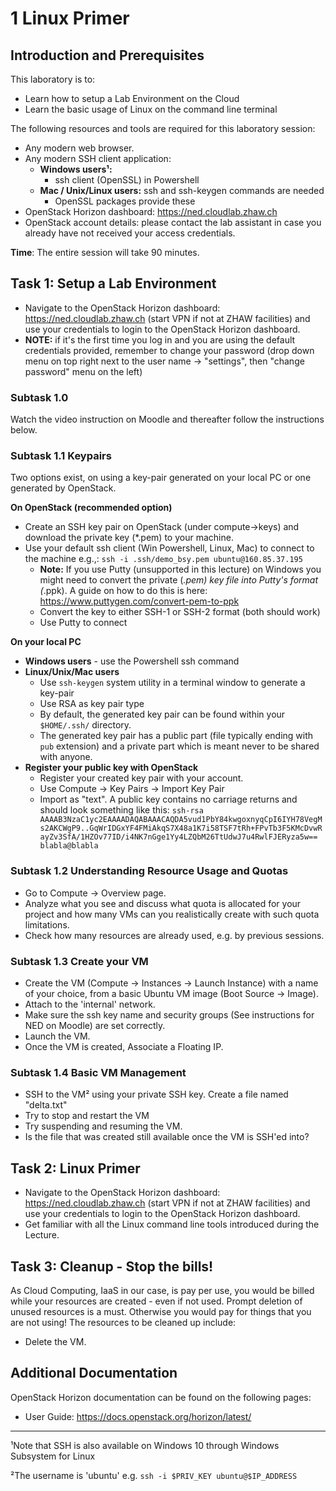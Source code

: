 # 1 Linux Primer

## Introduction and Prerequisites

This laboratory is to:

- Learn how to setup a Lab Environment on the Cloud
- Learn the basic usage of Linux on the command line terminal

The following resources and tools are required for this laboratory session:

- Any modern web browser.
- Any modern SSH client application:
  - **Windows users¹:**
    - ssh client (OpenSSL) in Powershell
  - **Mac / Unix/Linux users:** ssh and ssh-keygen commands are needed
    - OpenSSL packages provide these
- OpenStack Horizon dashboard: <https://ned.cloudlab.zhaw.ch>
- OpenStack account details: please contact the lab assistant in case you already have not received your access credentials.

**Time**: The entire session will take 90 minutes.

## Task 1: Setup a Lab Environment

- Navigate to the OpenStack Horizon dashboard: <https://ned.cloudlab.zhaw.ch> (start VPN if not at ZHAW facilities) and use your credentials to login to the OpenStack Horizon dashboard.
- **NOTE:** if it's the first time you log in and you are using the default credentials provided, remember to change your password (drop down menu on top right next to the user name -> "settings", then "change password" menu on the left)

### Subtask 1.0

Watch the video instruction on Moodle and thereafter follow the instructions below.

### Subtask 1.1 Keypairs

Two options exist, on using a key-pair generated on your local PC or one generated by OpenStack.

**On OpenStack (recommended option)**

- Create an SSH key pair on OpenStack (under compute->keys) and download the private key (\*.pem) to your machine.
- Use your default ssh client (Win Powershell, Linux, Mac) to connect to the machine e.g.,:
  `ssh -i .ssh/demo_bsy.pem ubuntu@160.85.37.195`
  - **Note:** If you use Putty (unsupported in this lecture) on Windows you might need to convert the private (_.pem) key file into Putty's format (_.ppk). A guide on how to do this is here: <https://www.puttygen.com/convert-pem-to-ppk>
  - Convert the key to either SSH-1 or SSH-2 format (both should work)
  - Use Putty to connect

**On your local PC**

- **Windows users** - use the Powershell ssh command
- **Linux/Unix/Mac users**
  - Use `ssh-keygen` system utility in a terminal window to generate a key-pair
  - Use RSA as key pair type
  - By default, the generated key pair can be found within your `$HOME/.ssh/` directory.
  - The generated key pair has a public part (file typically ending with `pub` extension) and a private part which is meant never to be shared with anyone.
- **Register your public key with OpenStack**
  - Register your created key pair with your account.
  - Use Compute → Key Pairs → Import Key Pair
  - Import as "text". A public key contains no carriage returns and should look something like this:
    `ssh-rsa AAAAB3NzaC1yc2EAAAADAQABAAACAQDA5vud1PbY84kwgoxnyqCpI6IYH78VegMs2AKCWgP9..GqWrIDGxYF4FMiAkqS7X48a1K7i58TSF7tRh+FPvTb3F5KMcDvwRayZv3SfA/1HZOv77ID/i4NK7nGge1Yy4LZQbM26TtUdwJ7u4RwlFJERyza5w== blabla@blabla`

### Subtask 1.2 Understanding Resource Usage and Quotas

- Go to Compute → Overview page.
- Analyze what you see and discuss what quota is allocated for your project and how many VMs can you realistically create with such quota limitations.
- Check how many resources are already used, e.g. by previous sessions.

### Subtask 1.3 Create your VM

- Create the VM (Compute → Instances → Launch Instance) with a name of your choice, from a basic Ubuntu VM image (Boot Source → Image).
- Attach to the 'internal' network.
- Make sure the ssh key name and security groups (See instructions for NED on Moodle) are set correctly.
- Launch the VM.
- Once the VM is created, Associate a Floating IP.

### Subtask 1.4 Basic VM Management

- SSH to the VM² using your private SSH key. Create a file named "delta.txt"
- Try to stop and restart the VM
- Try suspending and resuming the VM.
- Is the file that was created still available once the VM is SSH'ed into?

## Task 2: Linux Primer

- Navigate to the OpenStack Horizon dashboard: <https://ned.cloudlab.zhaw.ch> (start VPN if not at ZHAW facilities) and use your credentials to login to the OpenStack Horizon dashboard.
- Get familiar with all the Linux command line tools introduced during the Lecture.

## Task 3: Cleanup - Stop the bills!

As Cloud Computing, IaaS in our case, is pay per use, you would be billed while your resources are created - even if not used. Prompt deletion of unused resources is a must. Otherwise you would pay for things that you are not using! The resources to be cleaned up include:

- Delete the VM.

## Additional Documentation

OpenStack Horizon documentation can be found on the following pages:

- User Guide: <https://docs.openstack.org/horizon/latest/>

---

¹Note that SSH is also available on Windows 10 through Windows Subsystem for Linux

²The username is 'ubuntu' e.g. `ssh -i $PRIV_KEY ubuntu@$IP_ADDRESS`
